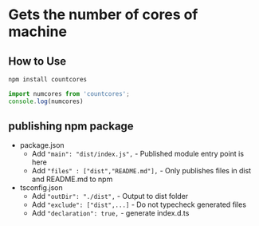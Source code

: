 # Gets the number of cores of machine

## How to Use

```bash
npm install countcores
```

```js
import numcores from 'countcores';
console.log(numcores)
```

## publishing npm package


* package.json
  * Add `"main": "dist/index.js",` - Published module entry point is here
  * Add `"files" : ["dist","README.md"],` - Only publishes files in dist and README.md to npm
* tsconfig.json
  * Add `"outDir": "./dist",` - Output to dist folder
  * Add `"exclude": ["dist",...]` - Do not typecheck generated files
  * Add `"declaration": true,` - generate index.d.ts